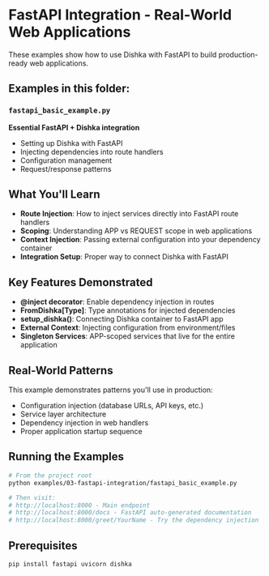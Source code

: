 # FastAPI Integration - Real-World Web Applications

These examples show how to use Dishka with FastAPI to build production-ready web applications.

## Examples in this folder:

### `fastapi_basic_example.py`
**Essential FastAPI + Dishka integration**
- Setting up Dishka with FastAPI
- Injecting dependencies into route handlers
- Configuration management
- Request/response patterns

## What You'll Learn

- **Route Injection**: How to inject services directly into FastAPI route handlers
- **Scoping**: Understanding APP vs REQUEST scope in web applications
- **Context Injection**: Passing external configuration into your dependency container
- **Integration Setup**: Proper way to connect Dishka with FastAPI

## Key Features Demonstrated

- **@inject decorator**: Enable dependency injection in routes
- **FromDishka[Type]**: Type annotations for injected dependencies  
- **setup_dishka()**: Connecting Dishka container to FastAPI app
- **External Context**: Injecting configuration from environment/files
- **Singleton Services**: APP-scoped services that live for the entire application

## Real-World Patterns

This example demonstrates patterns you'll use in production:
- Configuration injection (database URLs, API keys, etc.)
- Service layer architecture
- Dependency injection in web handlers
- Proper application startup sequence

## Running the Examples

```bash
# From the project root
python examples/03-fastapi-integration/fastapi_basic_example.py

# Then visit:
# http://localhost:8000 - Main endpoint
# http://localhost:8000/docs - FastAPI auto-generated documentation
# http://localhost:8000/greet/YourName - Try the dependency injection
```

## Prerequisites

```bash
pip install fastapi uvicorn dishka
```
